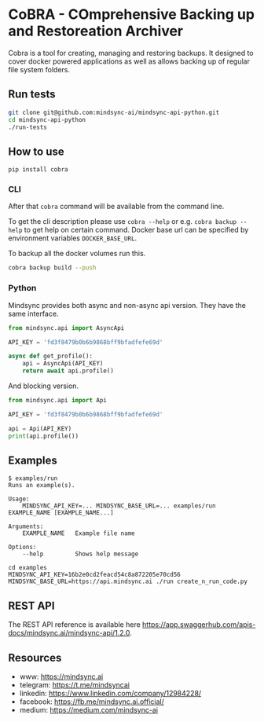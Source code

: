 # CoBRA - COmprehensive Backing up and Restoreation Archiver

Cobra is a tool for creating, managing and restoring backups. 
It designed to cover docker powered applications as well as allows backing up of 
regular file system folders.

## Run tests

```bash
git clone git@github.com:mindsync-ai/mindsync-api-python.git
cd mindsync-api-python
./run-tests
```

## How to use

```
pip install cobra
```

### CLI

After that `cobra` command will be available from the command line.

To get the cli description please use `cobra --help` or e.g. `cobra backup --help` to get help on certain command.
Docker base url can be specified by environment variables `DOCKER_BASE_URL`.

To backup all the docker volumes run this.

```bash
cobra backup build --push 
```

### Python

Mindsync provides both async and non-async api version. They have the same interface.

```python
from mindsync.api import AsyncApi

API_KEY = 'fd3f8479b0b6b9868bff9bfadfefe69d'

async def get_profile():
    api = AsyncApi(API_KEY)
    return await api.profile()
```

And blocking version.

```python
from mindsync.api import Api

API_KEY = 'fd3f8479b0b6b9868bff9bfadfefe69d'

api = Api(API_KEY)
print(api.profile())
```

## Examples
```
$ examples/run 
Runs an example(s).

Usage:
    MINDSYNC_API_KEY=... MINDSYNC_BASE_URL=... examples/run EXAMPLE_NAME [EXAMPLE_NAME...]

Arguments:
    EXAMPLE_NAME   Example file name

Options:
    --help         Shows help message
```

```
cd examples
MINDSYNC_API_KEY=16b2e0cd2feacd54c8a872205e70cd56 MINDSYNC_BASE_URL=https://api.mindsync.ai ./run create_n_run_code.py
```

## REST API

The REST API reference is available here https://app.swaggerhub.com/apis-docs/mindsync.ai/mindsync-api/1.2.0.

## Resources 
- www: https://mindsync.ai
- telegram: https://t.me/mindsyncai
- linkedin: https://www.linkedin.com/company/12984228/
- facebook: https://fb.me/mindsync.ai.official/
- medium: https://medium.com/mindsync-ai
